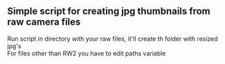 ## Simple script for creating jpg thumbnails from raw camera files

Run script in directory with your raw files, it'll create th folder with resized jpg's <br/>
For files other than RW2 you have to edit paths variable